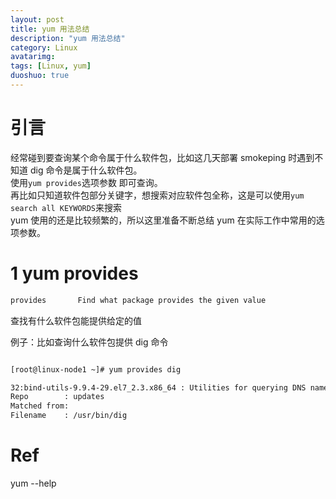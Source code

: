 ```yaml
---
layout: post
title: yum 用法总结
description: "yum 用法总结"
category: Linux
avatarimg: 
tags: [Linux, yum]
duoshuo: true
---
```


# 引言

经常碰到要查询某个命令属于什么软件包，比如这几天部署 smokeping 时遇到不知道 dig 命令是属于什么软件包。  
使用`yum provides`选项参数 即可查询。  
再比如只知道软件包部分关键字，想搜索对应软件包全称，这是可以使用`yum search all KEYWORDS`来搜索  
yum 使用的还是比较频繁的，所以这里准备不断总结 yum 在实际工作中常用的选项参数。


# 1 yum provides

```bash 
provides       Find what package provides the given value
```   

查找有什么软件包能提供给定的值

例子：比如查询什么软件包提供 dig 命令

```bash

[root@linux-node1 ~]# yum provides dig

32:bind-utils-9.9.4-29.el7_2.3.x86_64 : Utilities for querying DNS name servers
Repo        : updates
Matched from:
Filename    : /usr/bin/dig

```   

# Ref
yum --help  
